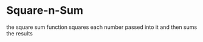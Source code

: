 # Square-n-Sum
the square sum function  squares each number passed into it and then sums the results
